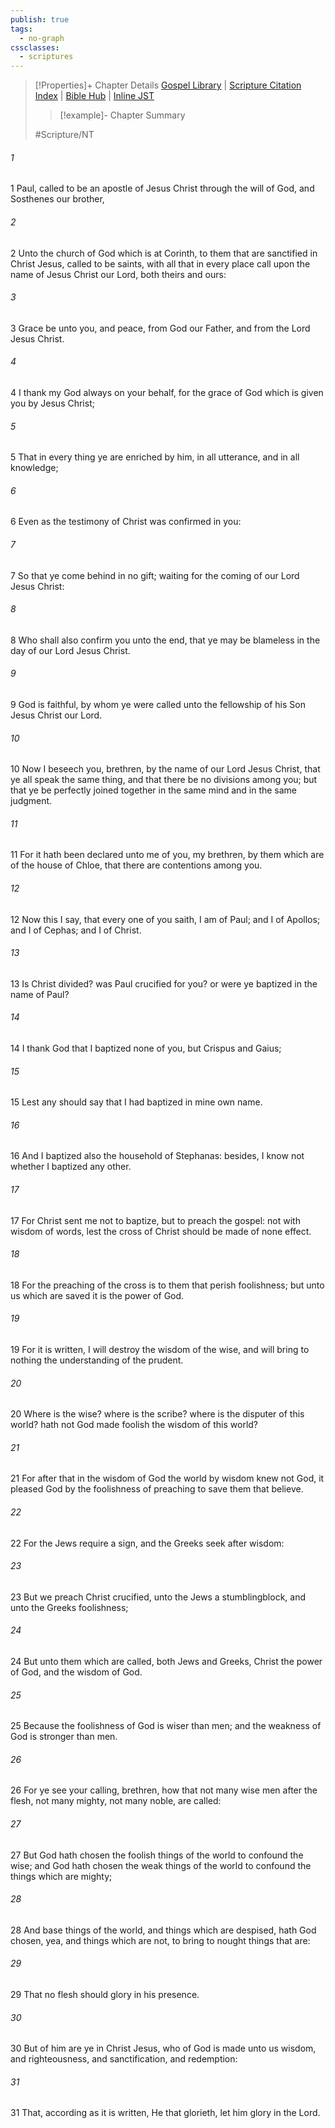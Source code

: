 ```yaml
---
publish: true
tags:
  - no-graph
cssclasses:
  - scriptures
---
```

>[!Properties]+ Chapter Details
>[Gospel Library](https://churchofjesuschrist.org/study/scriptures/nt/1-cor/1?lang=eng)    |    [Scripture Citation Index](https://scriptures.byu.edu/#09201::c09201)    |    [Bible Hub](https://biblehub.com/1_corinthians/1.htm)    |    [Inline JST](https://scripturetoolbox.com/html/ic/1Corinthians/1.html)
>>[!example]- Chapter Summary
>> 
> 
>
>#Scripture/NT
###### 1
1 Paul, called to be an apostle of Jesus Christ through the will of God, and Sosthenes our brother,
###### 2
2 Unto the church of God which is at Corinth, to them that are sanctified in Christ Jesus, called to be saints, with all that in every place call upon the name of Jesus Christ our Lord, both theirs and ours:
###### 3
3 Grace be unto you, and peace, from God our Father, and from the Lord Jesus Christ.
###### 4
4 I thank my God always on your behalf, for the grace of God which is given you by Jesus Christ;
###### 5
5 That in every thing ye are enriched by him, in all utterance, and in all knowledge;
###### 6
6 Even as the testimony of Christ was confirmed in you:
###### 7
7 So that ye come behind in no gift; waiting for the coming of our Lord Jesus Christ:
###### 8
8 Who shall also confirm you unto the end, that ye may be blameless in the day of our Lord Jesus Christ.
###### 9
9 God is faithful, by whom ye were called unto the fellowship of his Son Jesus Christ our Lord.
###### 10
10 Now I beseech you, brethren, by the name of our Lord Jesus Christ, that ye all speak the same thing, and that there be no divisions among you; but that ye be perfectly joined together in the same mind and in the same judgment.
###### 11
11 For it hath been declared unto me of you, my brethren, by them which are of the house of Chloe, that there are contentions among you.
###### 12
12 Now this I say, that every one of you saith, I am of Paul; and I of Apollos; and I of Cephas; and I of Christ.
###### 13
13 Is Christ divided? was Paul crucified for you? or were ye baptized in the name of Paul?
###### 14
14 I thank God that I baptized none of you, but Crispus and Gaius;
###### 15
15 Lest any should say that I had baptized in mine own name.
###### 16
16 And I baptized also the household of Stephanas: besides, I know not whether I baptized any other.
###### 17
17 For Christ sent me not to baptize, but to preach the gospel: not with wisdom of words, lest the cross of Christ should be made of none effect.
###### 18
18 For the preaching of the cross is to them that perish foolishness; but unto us which are saved it is the power of God.
###### 19
19 For it is written, I will destroy the wisdom of the wise, and will bring to nothing the understanding of the prudent.
###### 20
20 Where is the wise? where is the scribe? where is the disputer of this world? hath not God made foolish the wisdom of this world?
###### 21
21 For after that in the wisdom of God the world by wisdom knew not God, it pleased God by the foolishness of preaching to save them that believe.
###### 22
22 For the Jews require a sign, and the Greeks seek after wisdom:
###### 23
23 But we preach Christ crucified, unto the Jews a stumblingblock, and unto the Greeks foolishness;
###### 24
24 But unto them which are called, both Jews and Greeks, Christ the power of God, and the wisdom of God.
###### 25
25 Because the foolishness of God is wiser than men; and the weakness of God is stronger than men.
###### 26
26 For ye see your calling, brethren, how that not many wise men after the flesh, not many mighty, not many noble, are called:
###### 27
27 But God hath chosen the foolish things of the world to confound the wise; and God hath chosen the weak things of the world to confound the things which are mighty;
###### 28
28 And base things of the world, and things which are despised, hath God chosen, yea, and things which are not, to bring to nought things that are:
###### 29
29 That no flesh should glory in his presence.
###### 30
30 But of him are ye in Christ Jesus, who of God is made unto us wisdom, and righteousness, and sanctification, and redemption:
###### 31
31 That, according as it is written, He that glorieth, let him glory in the Lord.
